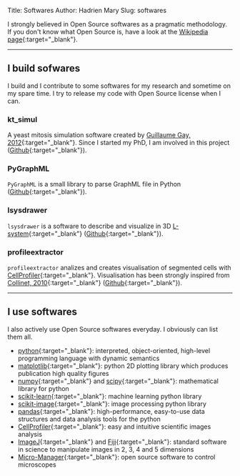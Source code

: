 Title: Softwares
Author: Hadrien Mary
Slug: softwares

I strongly believed in Open Source softwares as a pragmatic methodology. If you don't know what Open Source is, have a look at the [Wikipedia page](http://en.wikipedia.org/wiki/Open_source){:target="_blank"}.

----

## I build sofwares

I build and I contribute to some softwares for my research and sometime on my spare time. I try to release my code with Open Source license when I can.

### kt_simul

A yeast mitosis simulation software created by [Guillaume Gay, 2012](http://jcb.rupress.org/content/196/6/757.abstract){:target="_blank"}. Since I started my PhD, I am involved in this project ([Github](https://github.com/bnoi/kt_simul){:target="_blank"}).

### PyGraphML

`PyGraphML` is a small library to parse GraphML file in Python ([Github](https://github.com/hadim/pygraphml){:target="_blank"}).

### lsysdrawer

`lsysdrawer` is a software to describe and visualize in 3D [L-system](http://en.wikipedia.org/wiki/L-system){:target="_blank"} ([Github](https://github.com/hadim/lsysdrawer){:target="_blank"}).

### profileextractor

`profileextractor` analizes and creates visualisation of segmented cells with [CellProfiler](http://www.cellprofiler.org){:target="_blank"}. Visualisation has been strongly inspired from [Collinet, 2010](http://www.nature.com/nature/journal/v464/n7286/abs/nature08779.html){:target="_blank"} ([Github](https://github.com/hadim/profileextractor){:target="_blank"}).

----

## I use softwares

I also actively use Open Source softwares everyday. I obviously can list them all.

- [python](http://www.python.org/){:target="_blank"}: interpreted, object-oriented, high-level programming language with dynamic semantics
- [matplotlib](http://matplotlib.org/){:target="_blank"}: python 2D plotting library which produces publication high quality figures
- [numpy](http://www.numpy.org){:target="_blank"} and [scipy](http://www.scipy.org){:target="_blank"}: mathematical library for python
- [scikit-learn](http://scikit-learn.org/){:target="_blank"}: machine learning python library
- [scikit-image](http://scikit-image.org/){:target="_blank"}: image processing python library
- [pandas](http://pandas.pydata.org){:target="_blank"}: high-performance, easy-to-use data structures and data analysis tools for the python
- [CellProfiler](http://www.cellprofiler.org){:target="_blank"}: easy and intuitive scientific images analysis
- [ImageJ](http://developer.imagej.net/){:target="_blank"} and [Fiji](http://fiji.sc/Fiji){:target="_blank"}: standard software in science to manipulate images in 2, 3, 4 and 5 dimensions
- [Micro-Manager](http://www.micro-manager.org/){:target="_blank"}: open source software to control microscopes
